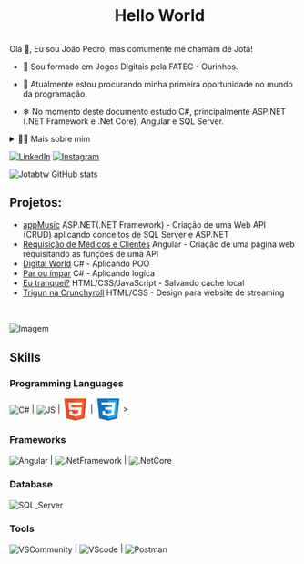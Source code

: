 <!--título-->
<div id="user-content-toc">
  <ul align="center">
    <summary><h1 style="display: inline-block">Hello World</h1></summary>
</div>

<!-- Presentation -->
<p>
  Olá 👋, Eu sou João Pedro, mas comumente me chamam de Jota!

  - 🌱 Sou formado em Jogos Digitais pela FATEC - Ourinhos.
    
  - 🔭 Atualmente estou procurando minha primeira oportunidade no mundo da programação.

  - ❄ No momento deste documento estudo C#, principalmente ASP.NET (.NET Framework e .Net Core), Angular e SQL Server.
</p>

<!-- Dropdown -->
<details>
  <summary>👨‍💻 Mais sobre mim</summary>
  
  - 💬 Olá! Contarei um pouco sobre mim. Comecei minha jornada me aprofundando em desenhos técnicos e eventualmente acabei indo para arte digital no qual passei por um processo de aprendizagem gratificante e trabalhando com comissões. Enquanto eu aprendia mais sobre técnicas de desenho, modelagem e animação, cursava Jogos Digitais na instituição da FATEC, durante esse período, encontrei espaço na área de tecnologia com a empresa Webby Internet. Comecei a me interessar pela parte de rede e segurança no trabalho, qual também me despertou o interesse em programação e desenvolvimento, área qual atualmente foco meus estudos.

  - 🌙 Eu gosto de refletir sobre a vida, o que nos move e como pensamos como ser humano, mas ao mesmo tempo, há momentos que gosto de não pensar em nada. Ler livros e mangás, assistir anime, escutar o Pedro Loss (Ciência todo dia) e o Pedro Calabrez (NeuroVox) fazem parte do meu dia, por falar em parte do meu dia, no final de 2022 conheci uma das melhores coisas, a academia, um momento pra escutar música, estar comigo mesmo e é simplesmente maravilhoso :D 
</details>

<!-- Links -->
[![LinkedIn](https://img.shields.io/badge/LinkedIn-0077B5?style=for-the-badge&logo=linkedin&logoColor=white)](https://www.linkedin.com/in/jo%C3%A3o-pedro-bernardino-75931019a/)
[![Instagram](https://img.shields.io/badge/Instagram-E4405F?style=for-the-badge&logo=instagram&logoColor=white)](https://www.instagram.com/btwjota/)

![Jotabtw GitHub stats](https://github-readme-stats.vercel.app/api?username=jotabtw&theme=tokyonight&show_icons=true)

## Projetos:
- [appMusic](https://github.com/jotabtw/appMusic/) ASP.NET(.NET Framework) - Criação de uma Web API (CRUD) aplicando conceitos de SQL Server e ASP.NET
- [Requisição de Médicos e Clientes](https://github.com/jotabtw/Sistema_Cliente_Medico_Angular/tree/main) Angular - Criação de uma página web requisitando as funções de uma API
- [Digital World](https://github.com/jotabtw/Digital_World)  C# - Aplicando POO
- [Par ou ímpar](https://github.com/jotabtw/par_ou_impar) C# - Aplicando logíca
- [Eu tranquei?](https://github.com/jotabtw/EuTranquei) HTML/CSS/JavaScript - Salvando cache local
- [Trigun na Crunchyroll](https://github.com/jotabtw/Trigun_na_Crunchyroll) HTML/CSS - Design para website de streaming

<!-- GIF -->
<br>
<p align="left">
  <img align="center" src="https://github.com/jotabtw/jotabtw/blob/main/Assets/e7d2bd61228185.5a67a07360e75.gif" alt="Imagem">  
</p>


## Skills
<!-- Skills: Programming Languages -->
  <div style="flex-basis: 48%;">
    <h3>Programming Languages</h3>
      <img align="center" alt="C#" height="40" width="35" src="https://seeklogo.com/images/C/c-sharp-c-logo-02F17714BA-seeklogo.com.png"> |
      <img align="center" alt="JS" height="40" width="40" src="https://upload.wikimedia.org/wikipedia/commons/6/6a/JavaScript-logo.png"> |
      <img align="center" alt="HTML" height="40" width="45" src="https://raw.githubusercontent.com/devicons/devicon/master/icons/html5/html5-original.svg"> |
      <img align="center" alt="CSS" height="40" width="45" src="https://raw.githubusercontent.com/devicons/devicon/master/icons/css3/css3-original.svg">
>
   </div>

  <div style="flex-basis: 48%;">
    <h3>Frameworks</h3>
      <img align="center" alt="Angular" height="45" width="45" src="https://upload.wikimedia.org/wikipedia/commons/thumb/c/cf/Angular_full_color_logo.svg/768px-Angular_full_color_logo.svg.png"> |
      <img align="center" alt=".NetFramework" height="45" width="45" src="https://www.instalki.pl/wp-content/uploads/program/icons/unnamed-6.png"> |
      <img align="center" alt=".NetCore" height="45" width="45" src="https://upload.wikimedia.org/wikipedia/commons/e/ee/.NET_Core_Logo.svg"> 
    </div>
    
  <div style="flex-basis: 48%;">
    <h3>Database</h3>
       <img align="center" height="30" alt="SQL_Server" src="https://img.shields.io/badge/Microsoft%20SQL%20Server-CC2927?style=for-the-badge&logo=microsoft%20sql%20server&logoColor=white"> 
    </div>

  <div style="flex-basis: 48%;">
    <h3>Tools</h3>
      <img align="center" alt="VSCommunity" height="44" width="42" src="https://images-eds-ssl.xboxlive.com/image?url=4rt9.lXDC4H_93laV1_eHHFT949fUipzkiFOBH3fAiZZUCdYojwUyX2aTonS1aIwMrx6NUIsHfUHSLzjGJFxxr4dH.og8l0VK7ZT_RROCKfE9DsKvMyNlXcrGNhjyVdZVDnlLtjhiH3XudrX9fWg5nNgvv79ZqX1qx9y7dQ0d_Y-&format=source"> |
      <img align="center" alt="VScode" height="30" width="40" src="https://cdn.jsdelivr.net/gh/devicons/devicon/icons/vscode/vscode-original.svg"> |
      <img align="center" alt="Postman" height="30" width="40" src="https://cdn.worldvectorlogo.com/logos/postman.svg">
  </div>
